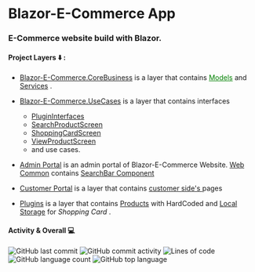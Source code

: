 # Blazor-E-Commerce App

### E-Commerce website build with Blazor.

#### Project Layers ⬇️ : 

- <a href="https://github.com/Murad04/Blazor-E-Commerce-App/tree/master/Blazor-E-Commerce.CoreBusiness">Blazor-E-Commerce.CoreBusiness</a> is a layer that contains <a href="https://github.com/Murad04/Blazor-E-Commerce-App/tree/master/Blazor-E-Commerce.CoreBusiness/Models" style="color:green">Models</a> and <a href="https://github.com/Murad04/Blazor-E-Commerce-App/tree/master/Blazor-E-Commerce.CoreBusiness/Services" >Services</a> .

- <a href="https://github.com/Murad04/Blazor-E-Commerce-App/tree/master/Blazor-E-Commerce.UseCases">Blazor-E-Commerce.UseCases</a> is a layer that contains  interfaces 
  - <a href="https://github.com/Murad04/Blazor-E-Commerce-App/tree/master/Blazor-E-Commerce.UseCases/PluginInterfaces">PluginInterfaces</a> 
  - <a href="https://github.com/Murad04/Blazor-E-Commerce-App/tree/master/Blazor-E-Commerce.UseCases/SearchProductScreen">SearchProductScreen</a> 
  - <a href="https://github.com/Murad04/Blazor-E-Commerce-App/tree/master/Blazor-E-Commerce.UseCases/ShoppingCardScreen">ShoppingCardScreen</a> 
  - <a href="https://github.com/Murad04/Blazor-E-Commerce-App/tree/master/Blazor-E-Commerce.UseCases/ViewProductScreen">ViewProductScreen</a> 
  -  and use cases.
</li>


-  <a href="https://github.com/Murad04/Blazor-E-Commerce-App/tree/master/Blazor-E-Commerce.Web.AdminPortal">Admin Portal</a> is an admin portal of Blazor-E-Commerce Website.
  <a href="https://github.com/Murad04/Blazor-E-Commerce-App/tree/master/Blazor-E-Commerce.Web.Common">Web Common</a> contains <a href="https://github.com/Murad04/Blazor-E-Commerce-App/tree/master/Blazor-E-Commerce.Web.Common/Controls">SearchBar Component</a>

- <a href="https://github.com/Murad04/Blazor-E-Commerce-App/tree/master/Blazor-E-Commerce.Web.CustomerPortal">Customer Portal</a> is a layer that contains <a href="https://github.com/Murad04/Blazor-E-Commerce-App/tree/master/Blazor-E-Commerce.Web.CustomerPortal/Pages">customer side's </a> pages
</li>


- <a href="https://github.com/Murad04/Blazor-E-Commerce-App/tree/master/Plugins" >Plugins</a> is a layer that contains <a href="https://github.com/Murad04/Blazor-E-Commerce-App/blob/master/Plugins/Blazor_E_Commerce.DataStore.HardCoded/ProductRepository.cs">Products</a> with HardCoded and <a href="https://github.com/Murad04/Blazor-E-Commerce-App/tree/master/Plugins/Blazor_E_Commerce.ShoppingCard.LocalStorage">Local Storage</a> for _Shopping Card_ .


#### Activity & Overall 💻
<img alt="GitHub last commit" src="https://img.shields.io/github/last-commit/Murad04/Blazor-E-Commerce-App?style=for-the-badge&color=informational"> <img alt="GitHub commit activity" src="https://img.shields.io/github/commit-activity/w/Murad04/Blazor-E-Commerce-App?style=for-the-badge"> <img alt="Lines of code" src="https://img.shields.io/tokei/lines/github/Murad04/Blazor-E-Commerce-App?style=for-the-badge"> <img alt="GitHub language count" src="https://img.shields.io/github/languages/count/Murad04/Blazor-E-Commerce-App?style=for-the-badge&color=red">  <img alt="GitHub top language" src="https://img.shields.io/github/languages/top/Murad04/Blazor-E-Commerce-App?style=for-the-badge&color=success">
